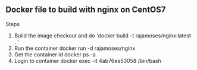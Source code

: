 ## Docker file to build with nginx on CentOS7

Steps

1. Build the image
   checkout and do 'docker build -t rajamoses/nginx:latest . ' 
2. Run the container
   docker run -d rajamoses/nginx
3. Get the container id
   docker ps -a 
4. Login to container 
   docker exec -it 4ab76ee53058 /bin/bash 
